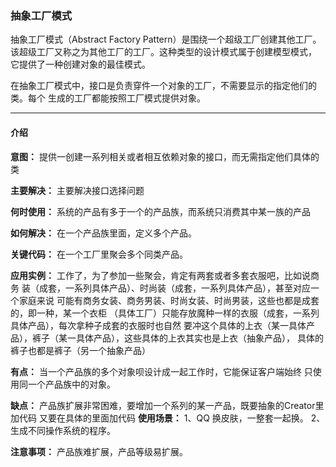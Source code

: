 ### 抽象工厂模式
抽象工厂模式（Abstract Factory Pattern）是围绕一个超级工厂创建其他工厂。
该超级工厂又称之为其他工厂的工厂。这种类型的设计模式属于创建模型模式，
它提供了一种创建对象的最佳模式。

在抽象工厂模式中，接口是负责穿件一个对象的工厂，不需要显示的指定他们的类。每个
生成的工厂都能按照工厂模式提供对象。
***
#### 介绍
**意图：** 提供一创建一系列相关或者相互依赖对象的接口，而无需指定他们具体的类

**主要解决：** 主要解决接口选择问题

**何时使用：** 系统的产品有多于一个的产品族，而系统只消费其中某一族的产品

**如何解决：** 在一个产品族里面，定义多个产品。

**关键代码：** 在一个工厂里聚会多个同类产品。

**应用实例：** 工作了，为了参加一些聚会，肯定有两套或者多套衣服吧，比如说商务
装（成套，一系列具体产品）、时尚装（成套，一系列具体产品），甚至对应一个家庭来说
可能有商务女装、商务男装、时尚女装、时尚男装，这些也都是成套的，即一种，某一个衣柜
（具体工厂）只能存放魔种一样的衣服（成套，一系列具体产品），每次拿种子成套的衣服时也自然
要冲这个具体的上衣（某一具体产品），裤子（某一具体产品），这些具体的上衣其实也是上衣（抽象产品），
具体的裤子也都是裤子（另一个抽象产品）

**有点：** 当一个产品族的多个对象呗设计成一起工作时，它能保证客户端始终
只使用同一个产品族中的对象。

**缺点：** 产品族扩展非常困难，要增加一个系列的某一产品，既要抽象的Creator里加代码
又要在具体的里面加代码
**使用场景：** 1、QQ 换皮肤，一整套一起换。 2、生成不同操作系统的程序。

**注意事项：** 产品族难扩展，产品等级易扩展。